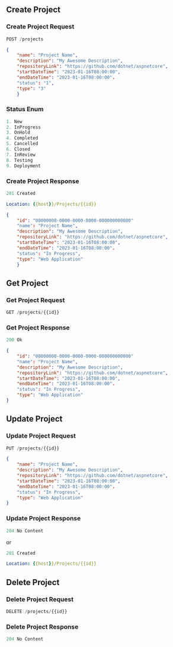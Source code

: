 ## Create Project

### Create Project Request

```js
POST /projects
```

```json
{
	"name": "Project Name",
	"description": "My Awesome Description",
	"repositoryLink": "https://github.com/dotnet/aspnetcore",
	"startDateTime": "2023-01-16T08:00:00",
	"endDateTime": "2023-01-16T08:00:00".
	"status": "1",
	"type": "3"
	}
```

### Status Enum
```js
1. New
2. InProgress
3. OnHold
4. Completed
5. Cancelled
6. Closed
7. InReview
8. Testing
9. Deployment
```

### Create Project Response

```js
201 Created
```

```yml
Location: {{host}}/Projects/{{id}}
```

```json
{
	"id": "00000000-0000-0000-0000-000000000000"
	"name": "Project Name",
	"description": "My Awesome Description",
	"repositoryLink": "https://github.com/dotnet/aspnetcore",
	"startDateTime": "2023-01-16T08:00:00",
	"endDateTime": "2023-01-16T08:00:00".
	"status": "In Progress",
	"type": "Web Application"
	}
```
## Get Project

### Get Project Request
```js
GET /projects/{{id}}
```
### Get Project Response
```js
200 Ok
```
```json
{
	"id": "00000000-0000-0000-0000-000000000000"
	"name": "Project Name",
	"description": "My Awesome Description",
	"repositoryLink": "https://github.com/dotnet/aspnetcore",
	"startDateTime": "2023-01-16T08:00:00",
	"endDateTime": "2023-01-16T08:00:00".
	"status": "In Progress",
	"type": "Web Application"
}
```
## Update Project
### Update Project Request
```js
PUT /projects/{{id}}
```
```json
{
	"name": "Project Name",
	"description": "My Awesome Description",
	"repositoryLink": "https://github.com/dotnet/aspnetcore",
	"startDateTime": "2023-01-16T08:00:00",
	"endDateTime": "2023-01-16T08:00:00".
	"status": "In Progress",
	"type": "Web Application"
}
```
### Update Project Response
```js
204 No Content
```
or
```js
201 Created
```
```yml
Location: {{host}}/Projects/{{id}}
```

## Delete Project
### Delete Project Request
```js
DELETE /projects/{{id}}
```
### Delete Project Response
```js
204 No Content
```